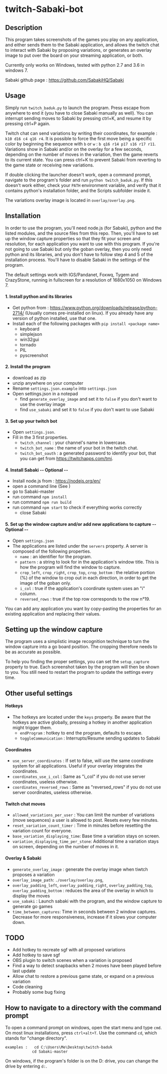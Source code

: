 # twitch-Sabaki-bot

## Description

This program takes screenshots of the games you play on any application, and either sends them to the Sabaki application, and allows the twitch chat to interact with Sabaki by proposing variations, or generates an overlay image to put over the board on your streaming application, or both.

Currently only works on Windows, tested with python 2.7 and 3.6 in windows 7.

Sabaki github page : <https://github.com/SabakiHQ/Sabaki>

## Usage ##

Simply run `twitch_baduk.py` to launch the program. Press escape from anywhere to end it (you have to close Sabaki manually as well). You can interrupt sending moves to Sabaki by pressing ctrl+K, and resume it by pressing ctrl+P again.

Twitch chat can send variations by writing their coordinates, for example : `k10 d16 c4 q16 r4`. It is possible to force the first move being a specific color by beginning the sequence with `b` or `w` : `b q16 r14 p17 s16 r17 r11`. Variations show in Sabaki and/or on the overlay for a few seconds, depending on the number of moves in the variation, then the game reverts to its current state. You can press ctrl+K to prevent Sabaki from reverting to the game state or receiving new variations.

If double clicking the launcher doesn't work, open a command prompt, navigate to the program's folder and run `python twitch_baduk.py`. If this doesn't work either, check your `PATH` environment variable, and verify that it contains python's installation folder, and the Scripts subfolder inside it.

The variations overlay image is located in `overlay/overlay.png`.

## Installation

In order to use the program, you'll need node.js (for Sabaki), python and the listed modules, and the source files from this repo.
Then, you'll have to set up the window capture properties so that they fit your screen and resolution, for each application you want to use with this program.
If you're not going to use Sabaki but only the goban overlay, then you only need python and its libraries, and you don't have to follow step 4 and 5 of the installation process. You'll have to disable Sabaki in the settings of the program.

The default settings work with IGS/Pandanet, Foxwq, Tygem and CrazyStone, running in fullscreen for a resolution of 1680x1050 on Windows 7.

#### 1. Install python and its libraries
* Get python from : <https://www.python.org/downloads/release/python-2714/> (Usually comes pre-installed on linux). If you already have any version of python installed, use that one.
* Install each of the following packages with `pip install <package name>`
    * keyboard
    * simplejson
    * win32gui
    * tornado
    * PIL
    * pyscreenshot

#### 2. Install the program
* download as zip
* unzip anywhere on your computer
* Rename `settings.json.example` into `settings.json`
* Open settings.json in a notepad 
    * find `generate_overlay_image` and set it to `false` if you don't want to use the overlay image
    * find `use_sabaki` and set it to `false` if you don't want to use Sabaki

#### 3. Set up your twitch bot
* Open `settings.json`.
* Fill in the 3 first properties.
    * `twitch_channel` : your channel's name in lowercase.
    * `twitch_bot_name` : the name of your bot in the twitch chat.
    * `twitch_bot_oauth` : a generated password to identify your bot, that you can get from <https://twitchapps.com/tmi>.

#### 4. Install Sabaki -- Optional --
* Install node.js from : <https://nodejs.org/en/>
* open a command line (See )
* go to Sabaki-master
* run command `npm install`
* run command `npm run build`
* run command `npm start` to check if everything works correctly
    * close Sabaki

#### 5. Set up the window capture and/or add new applications to capture -- Optional --
* Open `settings.json`
* The applications are listed under the `servers` property. A server is composed of the following properties.
    * `name` : an identifier for the program.
    * `pattern` : a string to look for in the application's window title. This is how the program will find the window to capture.
    * `crop_left`, `crop_right`, `crop_top`, `crop_bottom` : the relative portion (%) of the window to crop out in each direction, in order to get the image of the goban only.
    * `i_col` : true if the application's coordinate system uses an "i" column.
    * `reversed_rows` : true if the top row corresponds to the row n°19.

You can add any application you want by copy-pasting the properties for an existing application and replacing their values.

## Setting up the window capture

The program uses a simplistic image recognition technique to turn the window capture into a go board position. The cropping therefore needs to be as accurate as possible.

To help you finding the proper settings, you can set the `setup_capture` property to true. Each screenshot taken by the program will then be shown to you. You still need to restart the program to update the settings every time.

## Other useful settings

#### Hotkeys
* The hotkeys are located under the `keys` property. Be aware that the hotkeys are active globally, pressing a hotkey in another application might trigger them.
    * `endProgram` : hotkey to end the program, defaults to escape.
    * `toggleCommunication` : Interrupts/Resume sending updates to Sabaki
    
#### Coordinates
* `use_server_coordinates` : If set to false, will use the same coordinate system for all applications. Useful if your overlay integrates the coordinates.
* `coordinates_use_i_col` : Same as "i_col" if you do not use server coordinates, useless otherwise.
* `coordinates_reversed_rows` : Same as "reversed_rows" if you do not use server coordinates, useless otherwise.

#### Twitch chat moves
* `allowed_variations_per_user` : You can limit the number of variations (move sequences) a user is allowed to post. Resets every few minutes.
* `reset_variation_count_timer` : Time in minutes before resetting the variation count for everyone.
* `base_variation_displaying_time`: Base time a variation stays on screen.
* `variation_displaying_time_per_stone`: Additional time a variation stays on screen, depending on the number of moves in it.

#### Overlay & Sabaki
* `generate_overlay_image` : generate the overlay image when tiwtch proposes a variation
* `overlay_image_path`: `./overlay/overlay.png`,
* `overlay_padding_left`, `overlay_padding_right`, `overlay_padding_top`, `overlay_padding_bottom` : reduces the area of the overlay in which to display the moves
* `use_sabaki` : Launch sabaki with the program, and the window capture to generate go games
* `time_between_captures`: Time in seconds between 2 window captures. Decrease for more responsiveness, increase if it slows your computer down.

## TODO

* Add hotkey to recreate sgf with all proposed variations
* Add hotkey to save sgf
* OBS plugin to switch scenes when a variation is proposed
* Find a way to detect snapbacks when 2 moves have been played before last update
* Allow chat to restore a previous game state, or expand on a previous variation
* Code cleaning
* Probably some bug fixing

## How to navigate to a directory with the command prompt
To open a command prompt on windows, open the start menu and type `cmd`. On most linux installations, press `ctrl+alt+T`.
Use the command `cd`, which stands for "change directory".

    examples :   cd C:\Users\Me\Desktop\twitch-baduk
                cd Sabaki-master

On windows, if the program's folder is on the D: drive, you can change the drive by entering `d:`.
